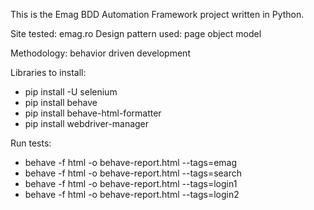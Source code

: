 This is the Emag BDD Automation Framework project written in Python.

Site tested: emag.ro
Design pattern used: page object model

Methodology: behavior driven development

Libraries to install:
- pip install -U selenium
- pip install behave
- pip install behave-html-formatter
- pip install webdriver-manager

Run tests:
- behave -f html -o behave-report.html --tags=emag
- behave -f html -o behave-report.html --tags=search
- behave -f html -o behave-report.html --tags=login1
- behave -f html -o behave-report.html --tags=login2
